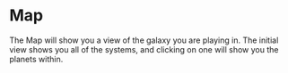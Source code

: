 # Map

The Map will show you a view of the galaxy you are playing in. The initial view shows you all of the systems, and clicking on one will show you the planets within.
